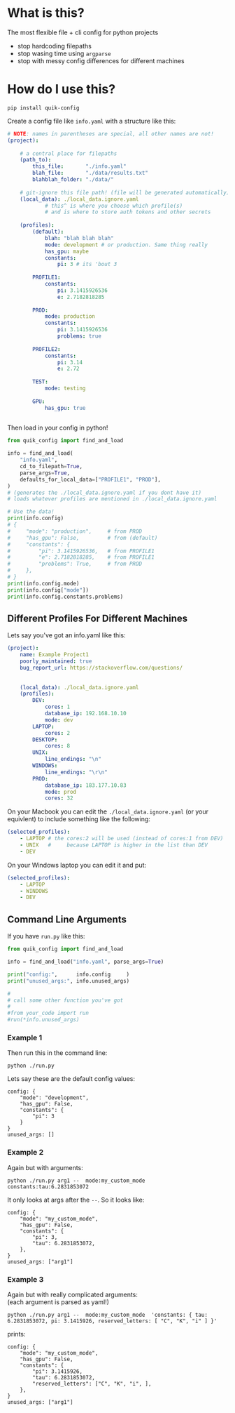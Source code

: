 # What is this?

The most flexible file + cli config for python projects
- stop hardcoding filepaths
- stop wasing time using `argparse`
- stop with messy config differences for different machines

# How do I use this?

`pip install quik-config`

Create a config file like `info.yaml` with a structure like this:
```yaml
# NOTE: names in parentheses are special, all other names are not!
(project):
    
    # a central place for filepaths
    (path_to):
        this_file:       "./info.yaml"
        blah_file:       "./data/results.txt"
        blahblah_folder: "./data/"
    
    # git-ignore this file path! (file will be generated automatically)
    (local_data): ./local_data.ignore.yaml
            # this^ is where you choose which profile(s)
            # and is where to store auth tokens and other secrets
    
    (profiles):
        (default):
            blah: "blah blah blah"
            mode: development # or production. Same thing really
            has_gpu: maybe
            constants:
                pi: 3 # its 'bout 3 
        
        PROFILE1:
            constants:
                pi: 3.1415926536
                e: 2.7182818285
        
        PROD:
            mode: production
            constants:
                pi: 3.1415926536
                problems: true
        
        PROFILE2:
            constants:
                pi: 3.14
                e: 2.72
        
        TEST:
            mode: testing
        
        GPU:
            has_gpu: true
        
```

Then load in your config in python!

```python
from quik_config import find_and_load

info = find_and_load(
    "info.yaml",
    cd_to_filepath=True,
    parse_args=True,
    defaults_for_local_data=["PROFILE1", "PROD"],
)
# (generates the ./local_data.ignore.yaml if you dont have it)
# loads whatever profiles are mentioned in ./local_data.ignore.yaml 

# Use the data!
print(info.config)
# {
#     "mode": "production",     # from PROD
#     "has_gpu": False,         # from (default)
#     "constants": {
#         "pi": 3.1415926536,   # from PROFILE1
#         "e": 2.7182818285,    # from PROFILE1
#         "problems": True,     # from PROD
#     },
# }
print(info.config.mode)
print(info.config["mode"])
print(info.config.constants.problems)
```

## Different Profiles For Different Machines

Lets say you've got an info.yaml like this:
```yaml
(project):
    name: Example Project1
    poorly_maintained: true
    bug_report_url: https://stackoverflow.com/questions/
    
    
    (local_data): ./local_data.ignore.yaml
    (profiles):
        DEV:
            cores: 1
            database_ip: 192.168.10.10
            mode: dev
        LAPTOP:
            cores: 2
        DESKTOP:
            cores: 8
        UNIX:
            line_endings: "\n"
        WINDOWS:
            line_endings: "\r\n"
        PROD:
            database_ip: 183.177.10.83
            mode: prod
            cores: 32
```

On your Macbook you can edit the `./local_data.ignore.yaml` (or your equivlent) to include something like the following:
```yaml
(selected_profiles):
    - LAPTOP # the cores:2 will be used (instead of cores:1 from DEV)
    - UNIX   #     because LAPTOP is higher in the list than DEV
    - DEV
```

On your Windows laptop you can edit it and put:
```yaml
(selected_profiles):
    - LAPTOP
    - WINDOWS
    - DEV
```

## Command Line Arguments

If you have `run.py` like this:

```python
from quik_config import find_and_load

info = find_and_load("info.yaml", parse_args=True)

print("config:",      info.config     )
print("unused_args:", info.unused_args)

# 
# call some other function you've got
# 
#from your_code import run
#run(*info.unused_args)
```

### Example 1

Then run this in the command line:

```shell
python ./run.py
```

Lets say these are the default config values:
```
config: {
    "mode": "development",
    "has_gpu": False,
    "constants": {
        "pi": 3
    }
}
unused_args: []
```

### Example 2

Again but with arguments:

```shell
python ./run.py arg1 --  mode:my_custom_mode  constants:tau:6.2831853072
```

It only looks at args after the `--`. So it looks like:

```
config: {
    "mode": "my_custom_mode",
    "has_gpu": False,
    "constants": {
        "pi": 3,
        "tau": 6.2831853072,
    },
}
unused_args: ["arg1"]
```

### Example 3

Again but with really complicated arguments: <br>
(each argument is parsed as yaml!)

```shell
python ./run.py arg1 --  mode:my_custom_mode  'constants: { tau: 6.2831853072, pi: 3.1415926, reserved_letters: [ "C", "K", "i" ] }'
```

prints:

```
config: {
    "mode": "my_custom_mode", 
    "has_gpu": False, 
    "constants": {
        "pi": 3.1415926, 
        "tau": 6.2831853072, 
        "reserved_letters": ["C", "K", "i", ], 
    }, 
}
unused_args: ["arg1"]
```
